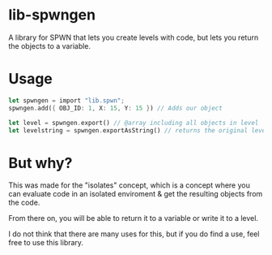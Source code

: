 # lib-spwngen
A library for SPWN that lets you create levels with code, but lets you return the objects to a variable.

# Usage
```rs
let spwngen = import "lib.spwn";
spwngen.add({ OBJ_ID: 1, X: 15, Y: 15 }) // Adds our object

let level = spwngen.export() // @array including all objects in level
let levelstring = spwngen.exportAsString() // returns the original levelstring
```
# But why?
This was made for the "isolates" concept, which is a concept where you can evaluate code in an isolated enviroment & get the resulting objects from the code. 

From there on, you will be able to return it to a variable or write it to a level.

I do not think that there are many uses for this, but if you do find a use, feel free to use this library.
